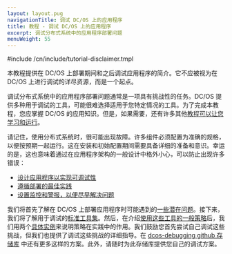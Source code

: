 ```yaml
---
layout: layout.pug
navigationTitle: 调试 DC/OS 上的应用程序
title: 教程 - 调试 DC/OS 上的应用程序
excerpt: 调试分布式系统中的应用程序部署问题
menuWeight: 55
---
```


#include /cn/include/tutorial-disclaimer.tmpl

本教程提供在 DC/OS 上部署期间和之后调试应用程序的简介。它不应被视为在 DC/OS 上进行调试的详尽资源，而是一个起点。

调试分布式系统中的应用程序部署问题通常是一项具有挑战性的任务。DC/OS 提供多种用于调试的工具，可能很难选择适用于您特定情况的工具。为了完成本教程，您应掌握 DC/OS 的应用知识。但是，如果需要，还有许多其他[教程可以让您学习和运行](/cn/1.12/tutorials/)。

请记住，使用分布式系统时，很可能出现故障。许多组件必须配置为准确的规格，以便按预期一起运行。这在安装和初始配置期间需要具备详细的准备和意识。幸运的是，这也意味着通过在应用程序架构的一般设计中格外小心，可以防止出现许多错误：

- [设计应用程序以实现可调试性](https://schd.ws/hosted_files/mesosconeu17/a6/MesosCon%20EU%202017%20University%20Slides.pdf)
- [遵循部署的最佳实践](https://mesosphere.com/blog/improving-your-deployments/)
- [设置监控和警报，以便尽早解决问题](https://docs.mesosphere.com/1.12/cli/command-reference/dcos-node/dcos-node-diagnostics/)

我们将首先了解在 DC/OS 上部署应用程序时可能遇到的[一些潜在问题](/cn/1.12/tutorials/dcos-debug/problems/)。接下来，我们将了解用于调试的[标准工具集](/cn/1.12/tutorials/dcos-debug/tools/)。然后，在介绍[使用这些工具的一般策略](/cn/1.12/tutorials/dcos-debug/gen-strat/)后，我们用两个[具体实例](/cn/1.12/tutorials/dcos-debug/scenarios/)来说明策略在实践中的作用。我们鼓励您首先尝试自己调试这些挑战，但我们也提供了调试这些挑战的详细指导。在 [dcos-debugging github 存储库](https://github.com/dcos-labs/dcos-debugging/tree/master/1.10/) 中还有更多这样的方案。此外，请随时为此存储库提供您自己的调试方案。
